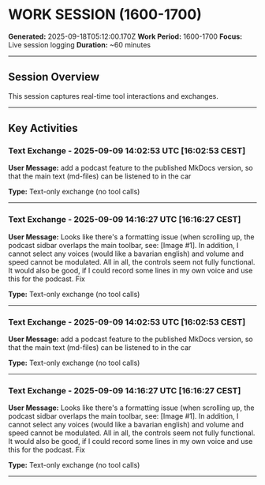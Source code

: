 # WORK SESSION (1600-1700)

**Generated:** 2025-09-18T05:12:00.170Z
**Work Period:** 1600-1700
**Focus:** Live session logging
**Duration:** ~60 minutes

---

## Session Overview

This session captures real-time tool interactions and exchanges.

---

## Key Activities

### Text Exchange - 2025-09-09 14:02:53 UTC [16:02:53 CEST]

**User Message:** add a podcast feature to the published MkDocs version, so that the main text (md-files) can be listened to in the car

**Type:** Text-only exchange (no tool calls)

---

### Text Exchange - 2025-09-09 14:16:27 UTC [16:16:27 CEST]

**User Message:** Looks like there's a formatting issue (when scrolling up, the podcast sidbar overlaps the main toolbar, see: [Image #1]. In addition, I cannot select any voices (would like a bavarian english) and volume and speed cannot be modulated. All in all, the controls seem not fully functional. It would also be good, if I could record some lines in my own voice and use this for the podcast. Fix

**Type:** Text-only exchange (no tool calls)

---

### Text Exchange - 2025-09-09 14:02:53 UTC [16:02:53 CEST]

**User Message:** add a podcast feature to the published MkDocs version, so that the main text (md-files) can be listened to in the car

**Type:** Text-only exchange (no tool calls)

---

### Text Exchange - 2025-09-09 14:16:27 UTC [16:16:27 CEST]

**User Message:** Looks like there's a formatting issue (when scrolling up, the podcast sidbar overlaps the main toolbar, see: [Image #1]. In addition, I cannot select any voices (would like a bavarian english) and volume and speed cannot be modulated. All in all, the controls seem not fully functional. It would also be good, if I could record some lines in my own voice and use this for the podcast. Fix

**Type:** Text-only exchange (no tool calls)

---

